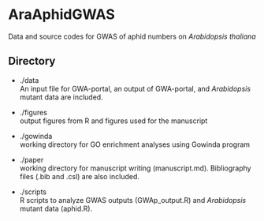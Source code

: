 # AraAphidGWAS
Data and source codes for GWAS of aphid numbers on *Arabidopsis thaliana*  

## Directory
- ./data  
An input file for GWA-portal, an output of GWA-portal, and *Arabidopsis* mutant data are included.  

- ./figures  
output figures from R and figures used for the manuscript  

- ./gowinda  
working directory for GO enrichment analyses using Gowinda program  

- ./paper  
working directory for manuscript writing (manuscript.md). Bibliography files (.bib and .csl) are also included.  

- ./scripts  
R scripts to analyze GWAS outputs (GWAp_output.R) and *Arabidopsis* mutant data (aphid.R).  
